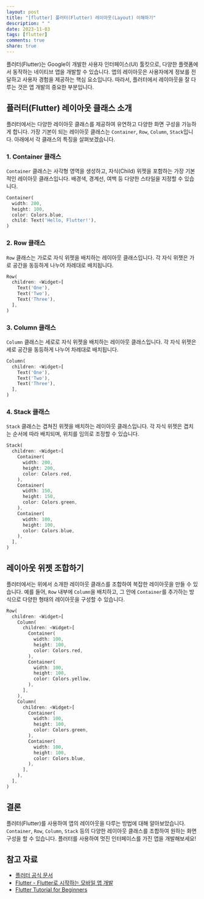 ```yaml
---
layout: post
title: "[flutter] 플러터(Flutter) 레이아웃(Layout) 이해하기"
description: " "
date: 2023-11-03
tags: [flutter]
comments: true
share: true
---
```


플러터(Flutter)는 Google이 개발한 사용자 인터페이스(UI) 툴킷으로, 다양한 플랫폼에서 동작하는 네이티브 앱을 개발할 수 있습니다. 앱의 레이아웃은 사용자에게 정보를 전달하고 사용자 경험을 제공하는 핵심 요소입니다. 따라서, 플러터에서 레이아웃을 잘 다루는 것은 앱 개발의 중요한 부분입니다.

## 플러터(Flutter) 레이아웃 클래스 소개

플러터에서는 다양한 레이아웃 클래스를 제공하여 유연하고 다양한 화면 구성을 가능하게 합니다. 가장 기본이 되는 레이아웃 클래스는 `Container`, `Row`, `Column`, `Stack`입니다. 아래에서 각 클래스의 특징을 살펴보겠습니다.

### 1. Container 클래스

`Container` 클래스는 사각형 영역을 생성하고, 자식(Child) 위젯을 포함하는 가장 기본적인 레이아웃 클래스입니다. 배경색, 경계선, 여백 등 다양한 스타일을 지정할 수 있습니다.

```dart
Container(
  width: 200,
  height: 100,
  color: Colors.blue,
  child: Text('Hello, Flutter!'),
)
```

### 2. Row 클래스

`Row` 클래스는 가로로 자식 위젯을 배치하는 레이아웃 클래스입니다. 각 자식 위젯은 가로 공간을 동등하게 나누어 차례대로 배치됩니다.

```dart
Row(
  children: <Widget>[
    Text('One'),
    Text('Two'),
    Text('Three'),
  ],
)
```

### 3. Column 클래스

`Column` 클래스는 세로로 자식 위젯을 배치하는 레이아웃 클래스입니다. 각 자식 위젯은 세로 공간을 동등하게 나누어 차례대로 배치됩니다.

```dart
Column(
  children: <Widget>[
    Text('One'),
    Text('Two'),
    Text('Three'),
  ],
)
```

### 4. Stack 클래스

`Stack` 클래스는 겹쳐진 위젯을 배치하는 레이아웃 클래스입니다. 각 자식 위젯은 겹치는 순서에 따라 배치되며, 위치를 임의로 조정할 수 있습니다.

```dart
Stack(
  children: <Widget>[
    Container(
      width: 200,
      height: 200,
      color: Colors.red,
    ),
    Container(
      width: 150,
      height: 150,
      color: Colors.green,
    ),
    Container(
      width: 100,
      height: 100,
      color: Colors.blue,
    ),
  ],
)
```

## 레이아웃 위젯 조합하기

플러터에서는 위에서 소개한 레이아웃 클래스를 조합하여 복잡한 레이아웃을 만들 수 있습니다. 예를 들어, `Row` 내부에 `Column`을 배치하고, 그 안에 `Container`를 추가하는 방식으로 다양한 형태의 레이아웃을 구성할 수 있습니다.

```dart
Row(
  children: <Widget>[
    Column(
      children: <Widget>[
        Container(
          width: 100,
          height: 100,
          color: Colors.red,
        ),
        Container(
          width: 100,
          height: 100,
          color: Colors.yellow,
        ),
      ],
    ),
    Column(
      children: <Widget>[
        Container(
          width: 100,
          height: 100,
          color: Colors.green,
        ),
        Container(
          width: 100,
          height: 100,
          color: Colors.blue,
        ),
      ],
    ),
  ],
)
```

## 결론

플러터(Flutter)를 사용하여 앱의 레이아웃을 다루는 방법에 대해 알아보았습니다. `Container`, `Row`, `Column`, `Stack` 등의 다양한 레이아웃 클래스를 조합하여 원하는 화면 구성을 할 수 있습니다. 플러터를 사용하여 멋진 인터페이스를 가진 앱을 개발해보세요!

## 참고 자료

- [플러터 공식 문서](https://flutter.dev/docs)
- [Flutter - Flutter로 시작하는 모바일 앱 개발](https://edu.goorm.io/lecture/2014/flutter-%EC%99%80-dart-%EA%B8%B0%EC%B4%88/lesson/80274/flutter-flutter%EB%A1%9C-%EC%8B%9C%EC%9E%91%ED%95%98%EB%8A%94-%EB%AA%A8%EB%B0%94%EC%9D%BC-%EC%95%B1-%EA%B0%9C%EB%B0%9C)
- [Flutter Tutorial for Beginners](https://www.youtube.com/watch?v=2uaoEDOz4BE)